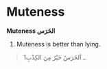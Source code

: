 Muteness
========

**Muteness الخَرَس**

1. Muteness is better than lying.

> 1ـ اَلخَرَسُ خَيْرٌ مِنَ الكِذْبِ.


